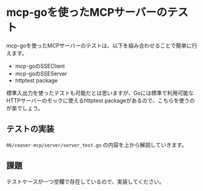 # mcp-goを使ったMCPサーバーのテスト

mcp-goを使ったMCPサーバーのテストは、以下を組み合わせることで簡単に行えます。

* mcp-goのSSEClient
* mcp-goのSSEServer
* httptest package

標準入出力を使ったテストも可能だとは思いますが、Goには標準で利用可能なHTTPサーバーのモックに使えるhttptest packageがあるので、こちらを使うのが楽でしょう。

## テストの実装

`06/ceaser-mcp/server/server_test.go` の内容を上から解説していきます。

## 課題

テストケースが一つ空欄で存在しているので、実装してください。
